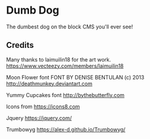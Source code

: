 # Dumb Dog
The dumbest dog on the block CMS you'll ever see!

## Credits
Many thanks to laimuilin18 for the art work.
https://www.vecteezy.com/members/laimuilin18

Moon Flower font
FONT BY DENISE BENTULAN (c) 2013
http://deathmunkey.deviantart.com

Yummy Cupcakes font
http://bythebutterfly.com

Icons from
https://icons8.com

Jquery
https://jquery.com/

Trumbowyg
https://alex-d.github.io/Trumbowyg/